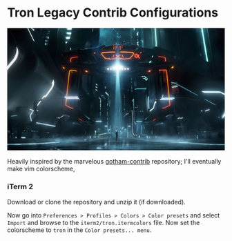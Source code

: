 # Tron Legacy Contrib Configurations

![logo.png](logo.png "Tron: Legacy screenshot")

Heavily inspired by the marvelous
[gotham-contrib](https://github.com/whatyouhide/gotham-contrib) repository;
I'll eventually make vim colorscheme,

### iTerm 2

Download or clone the repository and unzip it (if downloaded).

Now go into `Preferences > Profiles > Colors > Color presets` and select `Import`
and browse to the `iterm2/tron.itermcolors` file. Now set the colorscheme to
`tron` in the `Color presets... menu`.
